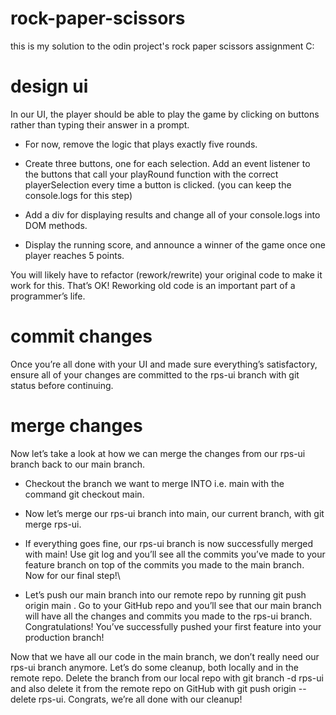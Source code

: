 # rock-paper-scissors

this is my solution to the odin project's rock paper scissors assignment C:

# design ui

In our UI, the player should be able to play the game by clicking on buttons rather than typing their answer in a prompt.

- For now, remove the logic that plays exactly five rounds.

- Create three buttons, one for each selection. Add an event listener to the buttons that call your playRound function with the correct playerSelection every time a button is clicked. (you can keep the console.logs for this step)

- Add a div for displaying results and change all of your console.logs into DOM methods.

- Display the running score, and announce a winner of the game once one player reaches 5 points.

You will likely have to refactor (rework/rewrite) your original code to make it work for this. That’s OK! Reworking old code is an important part of a programmer’s life.

# commit changes

Once you’re all done with your UI and made sure everything’s satisfactory, ensure all of your changes are committed to the rps-ui branch with git status before continuing.

# merge changes

Now let’s take a look at how we can merge the changes from our rps-ui branch back to our main branch.

- Checkout the branch we want to merge INTO i.e. main with the command git checkout main.

- Now let’s merge our rps-ui branch into main, our current branch, with git merge rps-ui.

- If everything goes fine, our rps-ui branch is now successfully merged with main! Use git log and you’ll see all the commits you’ve made to your feature branch on top of the commits you made to the main branch. Now for our final step!\

- Let’s push our main branch into our remote repo by running git push origin main . Go to your GitHub repo and you’ll see that our main branch will have all the changes and commits you made to the rps-ui branch. Congratulations! You’ve successfully pushed your first feature into your production branch!

Now that we have all our code in the main branch, we don’t really need our rps-ui branch anymore. Let’s do some cleanup, both locally and in the remote repo. Delete the branch from our local repo with git branch -d rps-ui and also delete it from the remote repo on GitHub with git push origin --delete rps-ui. Congrats, we’re all done with our cleanup!